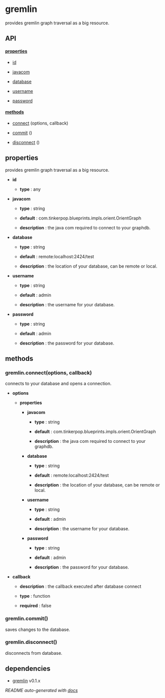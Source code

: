 # gremlin


provides gremlin graph traversal as a big resource. 



## API

#### [properties](#gremlin-properties)

  - [id](#gremlin-properties-id)

  - [javacom](#gremlin-properties-javacom)

  - [database](#gremlin-properties-database)

  - [username](#gremlin-properties-username)

  - [password](#gremlin-properties-password)


#### [methods](#gremlin-methods)

  - [connect](#gremlin-methods-connect) (options, callback)

  - [commit](#gremlin-methods-commit) ()

  - [disconnect](#gremlin-methods-disconnect) ()



<a name="gremlin-properties"></a>

## properties 
provides gremlin graph traversal as a big resource. 

- **id** 

  - **type** : any

- **javacom** 

  - **type** : string

  - **default** : com.tinkerpop.blueprints.impls.orient.OrientGraph

  - **description** : the java com required to connect to your graphdb.

- **database** 

  - **type** : string

  - **default** : remote:localhost:2424/test

  - **description** : the location of your database, can be remote or local.

- **username** 

  - **type** : string

  - **default** : admin

  - **description** : the username for your database.

- **password** 

  - **type** : string

  - **default** : admin

  - **description** : the password for your database.



<a name="gremlin-methods"></a> 

## methods 

<a name="gremlin-methods-connect"></a> 

### gremlin.connect(options, callback)

connects to your database and opens a connection.

- **options** 

  - **properties**

    - **javacom** 

      - **type** : string

      - **default** : com.tinkerpop.blueprints.impls.orient.OrientGraph

      - **description** : the java com required to connect to your graphdb.

    - **database** 

      - **type** : string

      - **default** : remote:localhost:2424/test

      - **description** : the location of your database, can be remote or local.

    - **username** 

      - **type** : string

      - **default** : admin

      - **description** : the username for your database.

    - **password** 

      - **type** : string

      - **default** : admin

      - **description** : the password for your database.

- **callback** 

  - **description** : the callback executed after database connect

  - **type** : function

  - **required** : false

<a name="gremlin-methods-commit"></a> 

### gremlin.commit()

saves changes to the database.

<a name="gremlin-methods-disconnect"></a> 

### gremlin.disconnect()

disconnects from database.



## dependencies 
- [gremlin](http://npmjs.org/package/gremlin) v0.1.x


*README auto-generated with [docs](https://github.com/bigcompany/resources/tree/master/docs)*